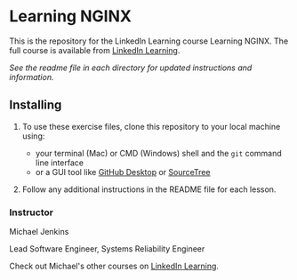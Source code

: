 # Learning NGINX 
This is the repository for the LinkedIn Learning course Learning NGINX. The full course is available from [LinkedIn Learning][lil-course-url].

_See the readme file in each directory for updated instructions and information._

## Installing
1. To use these exercise files, clone this repository to your local machine using:
	- your terminal (Mac) or CMD (Windows) shell and the `git` command line interface
	- or a GUI tool like [GitHub Desktop](https://desktop.github.com/) or [SourceTree](https://www.sourcetreeapp.com/)
	
3. Follow any additional instructions in the README file for each lesson.

### Instructor

Michael Jenkins 
                            
Lead Software Engineer, Systems Reliability Engineer

Check out Michael's other courses on [LinkedIn Learning](https://www.linkedin.com/learning/instructors/michael-jenkins).

[0]: # (Replace these placeholder URLs with actual course URLs)

[lil-course-url]: https://www.linkedin.com/learning/
[lil-thumbnail-url]: http://
